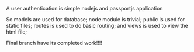 A user authentication is simple nodejs and passportjs application

So models are used for database;
node module is trivial;
public is used for static files;
routes is used to do basic routing;
and views is used to view the html file;

Final branch have its completed work!!!!
